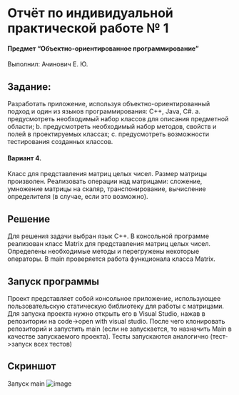 # Отчёт по индивидуальной практической работе № 1
#### Предмет “Объектно-ориентированное программирование”

Выполнил: Ачинович Е. Ю.


## Задание:
Разработать приложение, используя объектно-ориентированный подход и один из языков программирования: C++, Java, C#.
a. предусмотреть необходимый набор классов для описания
предметной области;
b. предусмотреть необходимый набор методов, свойств и полей в
проектируемых классах;
c. предусмотреть возможности тестирования созданных классов. 

#### Вариант 4.
 Класс для представления матриц целых чисел. Размер матрицы произволен. Реализовать операции над матрицами: сложение, умножение матрицы на скаляр, транспонирование, вычисление определителя (в случае, если это возможно).
 

## Решение
Для решения задачи выбран язык С++. 
В консольной программе реализован класс Matrix для представления матриц целых чисел. Определены необходимые методы и перегружены некоторые операторы. В main проверяется работа функционала класса Matrix.




## Запуск программы
Проект представляет собой консольное приложение, использующее пользовательскую статическую библиотеку для работы с матрицами. Для запуска проекта нужно открыть его в Visual Studio, нажав в репозитории на code->open with visual studio. После чего клонировать репозиторий и запустить main (если не запускается, то назначить Main в качестве запускаемого проекта). Тесты запускаются аналогично (тест->запуск всех тестов)

## Скриншот
Запуск main
![image](https://user-images.githubusercontent.com/75760235/212567228-dfcc04b9-3007-4a52-88d6-86967c33e318.png)
